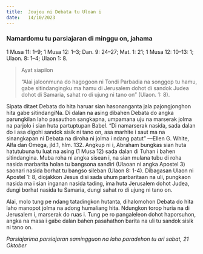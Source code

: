 ```yaml
---
title:  Joujou ni Debata tu Uloan i
date:   14/10/2023
---
```


### Namardomu tu parsiajaran di minggu on, jahama
1 Musa 11: 1–9; 1 Musa 12: 1–3; Dan. 9: 24–27; Mat. 1: 21; 1 Musa 12: 10–13: 1; Ulaon. 8: 1–4; Ulaon 1: 8.

> <p>Ayat siapilon</p>
> “Alai jaloonmuna do hagogoon ni Tondi Parbadia na songgop tu hamu, gabe sitindangingku ma hamu di Jerusalem dohot di sandok Judea dohot di Samaria, sahat ro di ujung ni tano on” (Ulaon. 1: 8).

Sipata ditaet Debata do hita haruar sian hasonanganta jala pajongjonghon hita gabe sitindangiNa. Di dalan na asing dibahen Debata do angka parungkilan laho pasauthon sangkapna, umpamana uju na marserak jolma na parjolo i sian huta partuptupan Babel. “Di namarserak nasida, sada dalan do i asa digohi sandok sisik ni tano on, asa marhite i saut ma na sinangkapan ni Debata na diroha ni jolma i ndang patut” —Ellen G. White, Alfa dan Omega, jld.1, hlm. 132. Angkup ni i, Abraham bungkas sian huta hatutubuna tu luat na asing (1 Musa 12) sada dalan di Tuhan i bahen sitindangina. Muba roha ni angka sisean i, na sian mulana tubu di roha nasida marbarita holan tu bangsona sandiri (Ulaoan ni angka Apostel 3) saonari nasida borhat tu bangso sileban (Ulaon 8: 1-4). Dibagasan Ulaon ni Apostel 1: 8, diojakkon Jesus disi sada uhum parbaritaan na uli, pungkaon nasida ma i sian inganan nasida tading, ima huta Jerusalem dohot Judea, dungi borhat nasida tu Samaria, dungi sahat ro di ujung ni tano on.

Alai, molo tung pe ndang tatadingkon hutanta, dihalomohon Debata do hita laho manopot jolma na adong humaliang hita. Ndungkon torop huria na di Jerusalem i, marserak do ruas i. Tung pe ro pangaleleon dohot haporsuhon, angka na masa i gabe dalan bahen pasahathon barita na uli tu sandok sisik ni tano on.

_Parsiajarima parsiajaran samingguon na laho paradehon tu ari sabat, 21 Oktober_